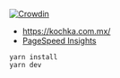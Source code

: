 [![Crowdin](https://badges.crowdin.net/kochkacommx/localized.svg)](https://crowdin.com/project/kochkacommx)

- https://kochka.com.mx/
- [PageSpeed Insights](https://pagespeed.web.dev/report?url=https%3A%2F%2Fkochka.com.mx%2Fmenu&form_factor=mobile)

```text
yarn install
yarn dev
```

